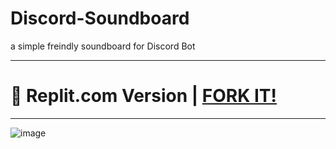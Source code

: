 # Discord-Soundboard
a simple freindly soundboard for Discord Bot

***

# 🖤 Replit.com Version | [FORK IT!](https://replit.com/@3IMAD69/Discord-Soundboard)

***



![image](https://user-images.githubusercontent.com/83024321/177011150-59f5e4c3-e8f6-4917-8e1e-c768b83fcd68.png)
